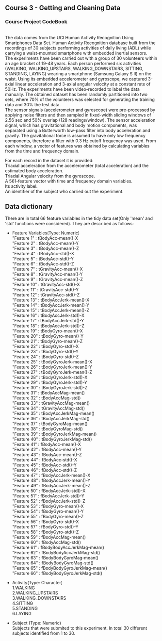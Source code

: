## Course 3 - Getting and Cleaning Data

### Course Project CodeBook
 <br />
The data comes from the UCI Human Activity Recognition Using Smartphones Data Set. Human Activity Recognition database built from the recordings of 30 subjects performing activities of daily living (ADL) while carrying a waist-mounted smartphone with embedded inertial sensors.
 <br />
The experiments have been carried out with a group of 30 volunteers within an age bracket of 19-48 years. Each person performed six activities (WALKING, WALKING_UPSTAIRS, WALKING_DOWNSTAIRS, SITTING, STANDING, LAYING) wearing a smartphone (Samsung Galaxy S II) on the waist. Using its embedded accelerometer and gyroscope, we captured 3-axial linear acceleration and 3-axial angular velocity at a constant rate of 50Hz. The experiments have been video-recorded to label the data manually. The obtained dataset has been randomly partitioned into two sets, where 70% of the volunteers was selected for generating the training data and 30% the test data.

 <br />
The sensor signals (accelerometer and gyroscope) were pre-processed by applying noise filters and then sampled in fixed-width sliding windows of 2.56 sec and 50% overlap (128 readings/window). The sensor acceleration signal, which has gravitational and body motion components, was separated using a Butterworth low-pass filter into body acceleration and gravity. The gravitational force is assumed to have only low frequency components, therefore a filter with 0.3 Hz cutoff frequency was used. From each window, a vector of features was obtained by calculating variables from the time and frequency domain.
 <br />

For each record in the dataset it is provided: 
 <br />
Triaxial acceleration from the accelerometer (total acceleration) and the estimated body acceleration. <br />
Triaxial Angular velocity from the gyroscope. <br />
A 561-feature vector with time and frequency domain variables. <br />
Its activity label. <br />
An identifier of the subject who carried out the experiment. 
 <br />
 
## Data dictionary

There are in total 66 feature variables in the tidy data set(Only 'mean' and 'std' functions were considered). They are described as follows:

* Feature Variables(Type: Numeric) <br />
	"Feature 1" : tBodyAcc-mean()-X <br />
	"Feature 2" : tBodyAcc-mean()-Y <br />
	"Feature 3" : tBodyAcc-mean()-Z <br />
	"Feature 4" : tBodyAcc-std()-X <br />
	"Feature 5" : tBodyAcc-std()-Y <br />
	"Feature 6" : tBodyAcc-std()-Z <br />
	"Feature 7" : tGravityAcc-mean()-X <br />
	"Feature 8" : tGravityAcc-mean()-Y <br />
	"Feature 9" : tGravityAcc-mean()-Z <br />
	"Feature 10" : tGravityAcc-std()-X <br />
	"Feature 11" : tGravityAcc-std()-Y <br />
	"Feature 12" : tGravityAcc-std()-Z  <br />
	"Feature 13" : tBodyAccJerk-mean()-X <br />
	"Feature 14" : tBodyAccJerk-mean()-Y <br />
	"Feature 15" : tBodyAccJerk-mean()-Z <br />
	"Feature 16" : tBodyAccJerk-std()-X <br />
	"Feature 17" : tBodyAccJerk-std()-Y <br />
	"Feature 18" : tBodyAccJerk-std()-Z <br />
	"Feature 19" : tBodyGyro-mean()-X <br />
	"Feature 20" : tBodyGyro-mean()-Y <br />
	"Feature 21" : tBodyGyro-mean()-Z <br />
	"Feature 22" : tBodyGyro-std()-X <br />
	"Feature 23" : tBodyGyro-std()-Y <br />
	"Feature 24" : tBodyGyro-std()-Z <br />
	"Feature 25" : tBodyGyroJerk-mean()-X <br />
	"Feature 26" : tBodyGyroJerk-mean()-Y <br />
	"Feature 27" : tBodyGyroJerk-mean()-Z <br />
	"Feature 28" : tBodyGyroJerk-std()-X <br />
	"Feature 29" : tBodyGyroJerk-std()-Y <br />
	"Feature 30" : tBodyGyroJerk-std()-Z <br />
	"Feature 31" : tBodyAccMag-mean() <br />
	"Feature 32" : tBodyAccMag-std() <br />
	"Feature 33" : tGravityAccMag-mean() <br />
	"Feature 34" : tGravityAccMag-std() <br />
	"Feature 35" : tBodyAccJerkMag-mean() <br />
	"Feature 36" : tBodyAccJerkMag-std() <br />
	"Feature 37" : tBodyGyroMag-mean() <br />
	"Feature 38" : tBodyGyroMag-std() <br />
	"Feature 39" : tBodyGyroJerkMag-mean() <br />
	"Feature 40" : tBodyGyroJerkMag-std() <br />
	"Feature 41" : fBodyAcc-mean()-X <br />
	"Feature 42" : fBodyAcc-mean()-Y <br />
	"Feature 43" : fBodyAcc-mean()-Z <br />
	"Feature 44" : fBodyAcc-std()-X <br />
	"Feature 45" : fBodyAcc-std()-Y <br />
	"Feature 46" : fBodyAcc-std()-Z <br />
	"Feature 47" : fBodyAccJerk-mean()-X <br />
	"Feature 48" : fBodyAccJerk-mean()-Y <br />
	"Feature 49" : fBodyAccJerk-mean()-Z <br />
	"Feature 50" : fBodyAccJerk-std()-X <br />
	"Feature 51" : fBodyAccJerk-std()-Y <br />
	"Feature 52" : fBodyAccJerk-std()-Z <br />
	"Feature 53" : fBodyGyro-mean()-X <br />
	"Feature 54" : fBodyGyro-mean()-Y <br />
	"Feature 55" : fBodyGyro-mean()-Z <br />
	"Feature 56" : fBodyGyro-std()-X <br />
	"Feature 57" : fBodyGyro-std()-Y <br />
	"Feature 58" : fBodyGyro-std()-Z <br />
	"Feature 59" : fBodyAccMag-mean() <br />
	"Feature 60" : fBodyAccMag-std() <br />
	"Feature 61" : fBodyBodyAccJerkMag-mean() <br />
	"Feature 62" : fBodyBodyAccJerkMag-std() <br />
	"Feature 63" : fBodyBodyGyroMag-mean() <br />
	"Feature 64" : fBodyBodyGyroMag-std() <br />
	"Feature 65" : fBodyBodyGyroJerkMag-mean() <br />
	"Feature 66" : fBodyBodyGyroJerkMag-std() <br />
	
* Activity(Type: Character) <br />
	1.WALKING <br />
	2.WALKING_UPSTAIRS <br />
	3.WALKING_DOWNSTAIRS <br />
	4.SITTING <br />
	5.STANDING <br />
	6.LAYING <br />

* Subject (Type: Numeric) <br />
	Subjects that were submited to this experiment. In total 30 different subjects identified from 1 to 30.
